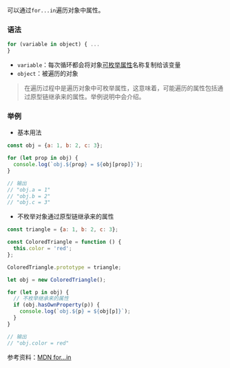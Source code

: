 可以通过`for...in`遍历对象中属性。

### 语法

```js
for (variable in object) { ...
}
```

- `variable`：每次循环都会将对象[可枚举属性](https://developer.mozilla.org/en-US/docs/Web/JavaScript/Enumerability_and_ownership_of_properties)名称复制给该变量
- `object`：被遍历的对象

> 在遍历过程中是遍历对象中可枚举属性，这意味着，可能遍历的属性包括通过原型链继承来的属性。举例说明中会介绍。

### 举例

- 基本用法

```js
const obj = {a: 1, b: 2, c: 3};

for (let prop in obj) {
  console.log(`obj.${prop} = ${obj[prop]}`);
}

// 输出
// "obj.a = 1"
// "obj.b = 2"
// "obj.c = 3"
```

- 不枚举对象通过原型链继承来的属性

```js
const triangle = {a: 1, b: 2, c: 3};

const ColoredTriangle = function () {
  this.color = 'red';
};

ColoredTriangle.prototype = triangle;

let obj = new ColoredTriangle();

for (let p in obj) {
  // 不枚举继承来的属性
  if (obj.hasOwnProperty(p)) {
    console.log(`obj.${p} = ${obj[p]}`);
  }
}

// 输出
// "obj.color = red"
```

参考资料：[MDN for...in](https://developer.mozilla.org/en-US/docs/Web/JavaScript/Reference/Statements/for...in) 